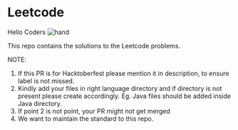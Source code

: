 # Leetcode

Hello Coders ![hand](https://user-images.githubusercontent.com/65610099/195290604-dea11e95-51d6-4975-9f14-6cd9d2928cd3.gif)

This repo contains the solutions to the Leetcode problems.

NOTE:

1. If this PR is for Hacktoberfest please mention it in description, to ensure label is not missed.
2. Kindly add your files in right language directory and if directory is not present please create accordingly. Eg. Java files should be added inside Java directory.
3. If point 2 is not point, your PR might not get merged
4. We want to maintain the standard to this repo. 


